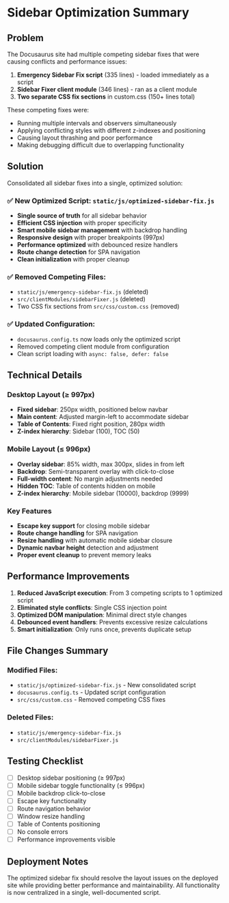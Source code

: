 # Sidebar Optimization Summary

## Problem
The Docusaurus site had multiple competing sidebar fixes that were causing conflicts and performance issues:

1. **Emergency Sidebar Fix script** (335 lines) - loaded immediately as a script
2. **Sidebar Fixer client module** (346 lines) - ran as a client module  
3. **Two separate CSS fix sections** in custom.css (150+ lines total)

These competing fixes were:
- Running multiple intervals and observers simultaneously
- Applying conflicting styles with different z-indexes and positioning
- Causing layout thrashing and poor performance
- Making debugging difficult due to overlapping functionality

## Solution
Consolidated all sidebar fixes into a single, optimized solution:

### ✅ **New Optimized Script**: `static/js/optimized-sidebar-fix.js`
- **Single source of truth** for all sidebar behavior
- **Efficient CSS injection** with proper specificity
- **Smart mobile sidebar management** with backdrop handling
- **Responsive design** with proper breakpoints (997px)
- **Performance optimized** with debounced resize handlers
- **Route change detection** for SPA navigation
- **Clean initialization** with proper cleanup

### ✅ **Removed Competing Files**:
- `static/js/emergency-sidebar-fix.js` (deleted)
- `src/clientModules/sidebarFixer.js` (deleted)
- Two CSS fix sections from `src/css/custom.css` (removed)

### ✅ **Updated Configuration**:
- `docusaurus.config.ts` now loads only the optimized script
- Removed competing client module from configuration
- Clean script loading with `async: false, defer: false`

## Technical Details

### Desktop Layout (≥ 997px)
- **Fixed sidebar**: 250px width, positioned below navbar
- **Main content**: Adjusted margin-left to accommodate sidebar
- **Table of Contents**: Fixed right position, 280px width
- **Z-index hierarchy**: Sidebar (100), TOC (50)

### Mobile Layout (≤ 996px)
- **Overlay sidebar**: 85% width, max 300px, slides in from left
- **Backdrop**: Semi-transparent overlay with click-to-close
- **Full-width content**: No margin adjustments needed
- **Hidden TOC**: Table of contents hidden on mobile
- **Z-index hierarchy**: Mobile sidebar (10000), backdrop (9999)

### Key Features
- **Escape key support** for closing mobile sidebar
- **Route change handling** for SPA navigation
- **Resize handling** with automatic mobile sidebar closure
- **Dynamic navbar height** detection and adjustment
- **Proper event cleanup** to prevent memory leaks

## Performance Improvements

1. **Reduced JavaScript execution**: From 3 competing scripts to 1 optimized script
2. **Eliminated style conflicts**: Single CSS injection point
3. **Optimized DOM manipulation**: Minimal direct style changes
4. **Debounced event handlers**: Prevents excessive resize calculations
5. **Smart initialization**: Only runs once, prevents duplicate setup

## File Changes Summary

### Modified Files:
- `static/js/optimized-sidebar-fix.js` - New consolidated script
- `docusaurus.config.ts` - Updated script configuration
- `src/css/custom.css` - Removed competing CSS fixes

### Deleted Files:
- `static/js/emergency-sidebar-fix.js`
- `src/clientModules/sidebarFixer.js`

## Testing Checklist

- [ ] Desktop sidebar positioning (≥ 997px)
- [ ] Mobile sidebar toggle functionality (≤ 996px)
- [ ] Mobile backdrop click-to-close
- [ ] Escape key functionality
- [ ] Route navigation behavior
- [ ] Window resize handling
- [ ] Table of Contents positioning
- [ ] No console errors
- [ ] Performance improvements visible

## Deployment Notes

The optimized sidebar fix should resolve the layout issues on the deployed site while providing better performance and maintainability. All functionality is now centralized in a single, well-documented script. 